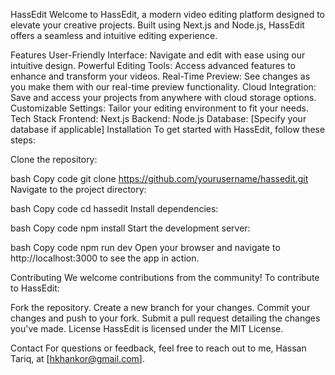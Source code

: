 HassEdit
Welcome to HassEdit, a modern video editing platform designed to elevate your creative projects. Built using Next.js and Node.js, HassEdit offers a seamless and intuitive editing experience.

Features
User-Friendly Interface: Navigate and edit with ease using our intuitive design.
Powerful Editing Tools: Access advanced features to enhance and transform your videos.
Real-Time Preview: See changes as you make them with our real-time preview functionality.
Cloud Integration: Save and access your projects from anywhere with cloud storage options.
Customizable Settings: Tailor your editing environment to fit your needs.
Tech Stack
Frontend: Next.js
Backend: Node.js
Database: [Specify your database if applicable]
Installation
To get started with HassEdit, follow these steps:

Clone the repository:

bash
Copy code
git clone https://github.com/yourusername/hassedit.git
Navigate to the project directory:

bash
Copy code
cd hassedit
Install dependencies:

bash
Copy code
npm install
Start the development server:

bash
Copy code
npm run dev
Open your browser and navigate to http://localhost:3000 to see the app in action.

Contributing
We welcome contributions from the community! To contribute to HassEdit:

Fork the repository.
Create a new branch for your changes.
Commit your changes and push to your fork.
Submit a pull request detailing the changes you've made.
License
HassEdit is licensed under the MIT License.

Contact
For questions or feedback, feel free to reach out to me, Hassan Tariq, at [hkhankor@gmail.com].